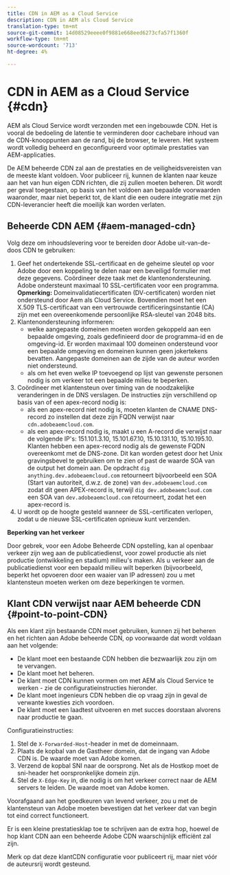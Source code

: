 ```yaml
---
title: CDN in AEM as a Cloud Service
description: CDN in AEM als Cloud Service
translation-type: tm+mt
source-git-commit: 14d08529eeee0f9881e668eed6273cfa57f1360f
workflow-type: tm+mt
source-wordcount: '713'
ht-degree: 4%

---
```



# CDN in AEM as a Cloud Service {#cdn}

AEM als Cloud Service wordt verzonden met een ingebouwde CDN. Het is vooral de bedoeling de latentie te verminderen door cachebare inhoud van de CDN-knooppunten aan de rand, bij de browser, te leveren. Het systeem wordt volledig beheerd en geconfigureerd voor optimale prestaties van AEM-applicaties.

De AEM beheerde CDN zal aan de prestaties en de veiligheidsvereisten van de meeste klant voldoen. Voor publiceer rij, kunnen de klanten naar keuze aan het van hun eigen CDN richten, die zij zullen moeten beheren. Dit wordt per geval toegestaan, op basis van het voldoen aan bepaalde voorwaarden waaronder, maar niet beperkt tot, de klant die een oudere integratie met zijn CDN-leverancier heeft die moeilijk kan worden verlaten.

## Beheerde CDN AEM {#aem-managed-cdn}

Volg deze om inhoudslevering voor te bereiden door Adobe uit-van-de-doos CDN te gebruiken:

1. Geef het ondertekende SSL-certificaat en de geheime sleutel op voor Adobe door een koppeling te delen naar een beveiligd formulier met deze gegevens. Coördineer deze taak met de klantenondersteuning. Adobe ondersteunt maximaal 10 SSL-certificaten voor een programma.
   **Opmerking:** Domeinvalidatiecertificaten (DV-certificaten) worden niet ondersteund door Aem als Cloud Service. Bovendien moet het een X.509 TLS-certificaat van een vertrouwde certificeringsinstantie (CA) zijn met een overeenkomende persoonlijke RSA-sleutel van 2048 bits.
1. Klantenondersteuning informeren:
   * welke aangepaste domeinen moeten worden gekoppeld aan een bepaalde omgeving, zoals gedefinieerd door de programma-id en de omgeving-id. Er worden maximaal 100 domeinen ondersteund voor een bepaalde omgeving en domeinen kunnen geen jokertekens bevatten. Aangepaste domeinen aan de zijde van de auteur worden niet ondersteund.
   * als om het even welke IP toevoegend op lijst van gewenste personen nodig is om verkeer tot een bepaalde milieu te beperken.
1. Coördineer met klantensteun over timing van de noodzakelijke veranderingen in de DNS verslagen. De instructies zijn verschillend op basis van of een apex-record nodig is:
   * als een apex-record niet nodig is, moeten klanten de CNAME DNS-record zo instellen dat deze zijn FQDN verwijst naar `cdn.adobeaemcloud.com`.
   * als een apex-record nodig is, maakt u een A-record die verwijst naar de volgende IP&#39;s: 151.101.3.10, 15.101.67.10, 15.10.131.10, 15.10.195.10. Klanten hebben een apex-record nodig als de gewenste FQDN overeenkomt met de DNS-zone. Dit kan worden getest door het Unix gravingsbevel te gebruiken om te zien of past de waarde SOA van de output het domein aan. De opdracht `dig anything.dev.adobeaemcloud.com` retourneert bijvoorbeeld een SOA (Start van autoriteit, d.w.z. de zone) van `dev.adobeaemcloud.com` zodat dit geen APEX-record is, terwijl `dig dev.adobeaemcloud.com` een SOA van `dev.adobeaemcloud.com` retourneert, zodat het een apex-record is.
1. U wordt op de hoogte gesteld wanneer de SSL-certificaten verlopen, zodat u de nieuwe SSL-certificaten opnieuw kunt verzenden.

**Beperking van het verkeer**

Door gebrek, voor een Adobe Beheerde CDN opstelling, kan al openbaar verkeer zijn weg aan de publicatiedienst, voor zowel productie als niet productie (ontwikkeling en stadium) milieu&#39;s maken. Als u verkeer aan de publicatiedienst voor een bepaald milieu wilt beperken (bijvoorbeeld, beperkt het opvoeren door een waaier van IP adressen) zou u met klantensteun moeten werken om deze beperkingen te vormen.

## Klant CDN verwijst naar AEM beheerde CDN {#point-to-point-CDN}

Als een klant zijn bestaande CDN moet gebruiken, kunnen zij het beheren en het richten aan Adobe beheerde CDN, op voorwaarde dat wordt voldaan aan het volgende:

* De klant moet een bestaande CDN hebben die bezwaarlijk zou zijn om te vervangen.
* De klant moet het beheren.
* De klant moet CDN kunnen vormen om met AEM als Cloud Service te werken - zie de configuratieinstructies hieronder.
* De klant moet ingenieurs CDN hebben die op vraag zijn in geval de verwante kwesties zich voordoen.
* De klant moet een laadtest uitvoeren en met succes doorstaan alvorens naar productie te gaan.

Configuratieinstructies:

1. Stel de `X-Forwarded-Host`-header in met de domeinnaam.
1. Plaats de kopbal van de Gastheer domein, dat de ingang van Adobe CDN is. De waarde moet van Adobe komen.
1. Verzend de kopbal SNI naar de oorsprong. Net als de Hostkop moet de sni-header het oorspronkelijke domein zijn.
1. Stel de `X-Edge-Key` in, die nodig is om het verkeer correct naar de AEM servers te leiden. De waarde moet van Adobe komen.

Voorafgaand aan het goedkeuren van levend verkeer, zou u met de klantensteun van Adobe moeten bevestigen dat het verkeer dat van begin tot eind correct functioneert.

Er is een kleine prestatiesklap toe te schrijven aan de extra hop, hoewel de hop klant CDN aan een beheerde Adobe CDN waarschijnlijk efficiënt zal zijn.

Merk op dat deze klantCDN configuratie voor publiceert rij, maar niet vóór de auteursrij wordt gesteund.
